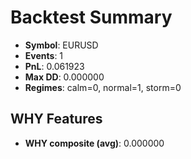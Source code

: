 # Backtest Summary

- **Symbol**: EURUSD
- **Events**: 1
- **PnL**: 0.061923
- **Max DD**: 0.000000
- **Regimes**: calm=0, normal=1, storm=0

## WHY Features

- **WHY composite (avg)**: 0.000000
